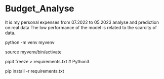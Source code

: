 # Budget_Analyse
It is my personal expenses from 07.2022 to 05.2023 analyse and prediction on real data
The low performance of the model is related to the scarcity of data.



python -m venv myvenv

source myvenv/bin/activate

pip3 freeze > requirements.txt  # Python3

pip install -r requirements.txt
